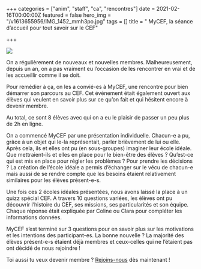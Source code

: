 +++
categories = ["anim", "staff", "ca", "rencontres"]
date = 2021-02-16T00:00:00Z
featured = false
hero_img = "/v1613655956/IMG_1452_mmh3po.jpg"
tags = []
title = " MyCEF, la séance d’accueil pour tout savoir sur le CEF"

+++

![](https://res.cloudinary.com/cefasbl/image/upload/c_limit,dpr_auto,q_70,w_740,f_auto/v1613655764/MyCEF_intro_2_image_f8q7o9.png)

On a régulièrement de nouveaux et nouvelles membres. Malheureusement, depuis un an, on a pas vraiment eu l’occasion de les rencontrer en vrai et de les accueillir comme il se doit.  
  
Pour remédier à ça, on les a convié-es à MyCEF, une rencontre pour bien démarrer son parcours au CEF. Cet événement était également ouvert aux élèves qui veulent en savoir plus sur ce qu’on fait et qui hésitent encore à devenir membre.  
  
Au total, ce sont 8 élèves avec qui on a eu le plaisir de passer un peu plus de 2h en ligne.  
  
On a commencé MyCEF par une présentation individuelle. Chacun-e a pu, grâce à un objet qui le-la représentait, parler brièvement de lui ou elle. Après cela, ils et elles ont pu (en sous-groupes) imaginer leur école idéale. Que mettraient-ils et elles en place pour le bien-être des élèves ? Qu’est-ce qui est mis en place pour régler les problèmes ? Pour prendre les décisions ? La création de l’école idéale a permis d’échanger sur le vécu de chacun-e mais aussi de se rendre compte que les besoins étaient relativement similaires pour les élèves présent-e-s.  
  
Une fois ces 2 écoles idéales présentées, nous avons laissé la place à un quizz spécial CEF. A travers 10 questions variées, les élèves ont pu découvrir l’histoire du CEF, ses missions, ses particularités et son équipe. Chaque réponse était expliquée par Coline ou Clara pour compléter les informations données.  
  
MyCEF s’est terminé sur 3 questions pour en savoir plus sur les motivations et les intentions des participant-es. La bonne nouvelle ? La majorité des élèves présent-e-s étaient déjà membres et ceux-celles qui ne l’étaient pas ont décidé de nous rejoindre !  
  
Toi aussi tu veux devenir membre ? [Rejoins-nous](rejoins-nous/) dès maintenant ! 